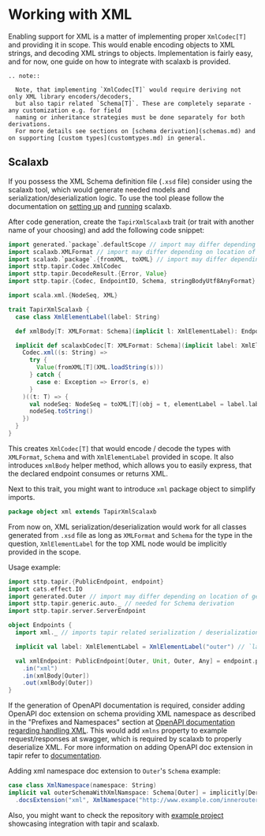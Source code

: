 # Working with XML

Enabling support for XML is a matter of implementing proper `XmlCodec[T]` and providing it in scope.
This would enable encoding objects to XML strings, and decoding XML strings to objects.
Implementation is fairly easy, and for now, one guide on how to integrate with scalaxb is provided.

```eval_rst
.. note::

  Note, that implementing `XmlCodec[T]` would require deriving not only XML library encoders/decoders, 
  but also tapir related `Schema[T]`. These are completely separate - any customization e.g. for field
  naming or inheritance strategies must be done separately for both derivations.
  For more details see sections on [schema derivation](schemas.md) and on supporting [custom types](customtypes.md) in general.
```

## Scalaxb

If you possess the XML Schema definition file (`.xsd` file) consider using the scalaxb tool,
which would generate needed models and serialization/deserialization logic.
To use the tool please follow the documentation on [setting up](https://scalaxb.org/setup) and
[running](https://scalaxb.org/running-scalaxb) scalaxb.

After code generation, create the `TapirXmlScalaxb` trait (or trait with another name of your choosing) and add the following code snippet:

```scala
import generated.`package`.defaultScope // import may differ depending on location of generated code
import scalaxb.XMLFormat // import may differ depending on location of generated code
import scalaxb.`package`.{fromXML, toXML} // import may differ depending on location of generated code
import sttp.tapir.Codec.XmlCodec
import sttp.tapir.DecodeResult.{Error, Value}
import sttp.tapir.{Codec, EndpointIO, Schema, stringBodyUtf8AnyFormat}

import scala.xml.{NodeSeq, XML}

trait TapirXmlScalaxb {
  case class XmlElementLabel(label: String)

  def xmlBody[T: XMLFormat: Schema](implicit l: XmlElementLabel): EndpointIO.Body[String, T] = stringBodyUtf8AnyFormat(scalaxbCodec[T])

  implicit def scalaxbCodec[T: XMLFormat: Schema](implicit label: XmlElementLabel): XmlCodec[T] = {
    Codec.xml((s: String) =>
      try {
        Value(fromXML[T](XML.loadString(s)))
      } catch {
        case e: Exception => Error(s, e)
      }
    )((t: T) => {
      val nodeSeq: NodeSeq = toXML[T](obj = t, elementLabel = label.label, scope = defaultScope)
      nodeSeq.toString()
    })
  }
}
```
This creates `XmlCodec[T]` that would encode / decode the types with `XMLFormat`, `Schema` and with `XmlElementLabel` provided in scope.
It also introduces `xmlBody` helper method, which allows you to easily express, that the declared endpoint consumes or returns XML.


Next to this trait, you might want to introduce `xml` package object to simplify imports.
```scala
package object xml extends TapirXmlScalaxb
```

From now on, XML serialization/deserialization would work for all classes generated from `.xsd` file as long as `XMLFormat`
and `Schema` for the type in the question, `XmlElementLabel` for the top XML node would be implicitly provided in the scope.

Usage example:
```scala
import sttp.tapir.{PublicEndpoint, endpoint}
import cats.effect.IO
import generated.Outer // import may differ depending on location of generated code
import sttp.tapir.generic.auto._ // needed for Schema derivation
import sttp.tapir.server.ServerEndpoint

object Endpoints {
  import xml._ // imports tapir related serialization / deserialization logic

  implicit val label: XmlElementLabel = XmlElementLabel("outer") // `label` is needed by scalaxb code to properly encode the top node of the xml

  val xmlEndpoint: PublicEndpoint[Outer, Unit, Outer, Any] = endpoint.post // `Outer` is a class generated by scalaxb based on .xsd file.
    .in("xml")
    .in(xmlBody[Outer])
    .out(xmlBody[Outer])
}
```

If the generation of OpenAPI documentation is required, consider adding OpenAPI doc extension on schema providing XML
namespace as described in the "Prefixes and Namespaces" section at [OpenAPI documentation regarding handling XML](https://swagger.io/docs/specification/data-models/representing-xml/).
This would add `xmlns` property to example request/responses at swagger, which is required by scalaxb to properly deserialize XML.
For more information on adding OpenAPI doc extension in tapir refer to [documentation](../docs/openapi.md#openapi-specification-extensions).

Adding xml namespace doc extension to `Outer`'s `Schema` example:
```scala
case class XmlNamespace(namespace: String)
implicit val outerSchemaWithXmlNamspace: Schema[Outer] = implicitly[Derived[Schema[Outer]]].value
  .docsExtension("xml", XmlNamespace("http://www.example.com/innerouter"))
```

Also, you might want to check the repository with [example project](https://github.com/softwaremill/tapir-scalaxb-example) showcasing integration with tapir and scalaxb.

